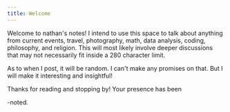 ```yaml
---
title: Welcome
---
```


Welcome to nathan's notes! I intend to use this space to talk about anything from current events, travel, photography, math, data analysis, coding, philosophy, and religion. This will most likely involve deeper discussions that may not necessarily fit inside a 280 character limit.

As to when I post, it will be random. I can't make any promises on that. But I will make it interesting and insightful!

Thanks for reading and stopping by! Your presence has been

-noted.
